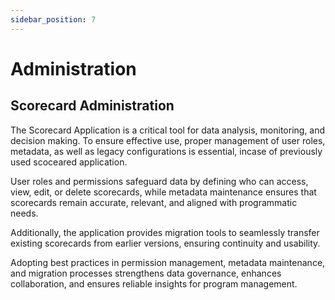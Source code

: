 ```yaml
---
sidebar_position: 7
---
```


# Administration

## Scorecard Administration
The Scorecard Application is a critical tool for data analysis, monitoring, and decision making. To ensure effective use, proper management of user roles, metadata, as well as legacy configurations is essential, incase of previously used scoceared application.

User roles and permissions safeguard data by defining who can access, view, edit, or delete scorecards, while metadata maintenance ensures that scorecards remain accurate, relevant, and aligned with programmatic needs.

Additionally, the application provides migration tools to seamlessly transfer existing scorecards from earlier versions, ensuring continuity and usability.

Adopting best practices in permission management, metadata maintenance, and migration processes strengthens data governance, enhances collaboration, and ensures reliable insights for program management.
